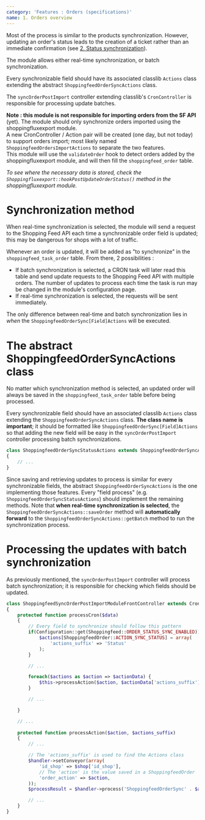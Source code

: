 ```yaml
---
category: 'Features : Orders (specifications)'
name: 1. Orders overview
---
```


Most of the process is similar to the products synchronization. However,
updating an order's status leads to the creation of a ticket rather than an
immediate confirmation (see [2. Status synchronization](/#2-status-synchronization)).
  
The module allows either real-time synchronization, or batch synchronization.  

Every synchronizable field should have its associated classlib `Actions` class
extending the abstract `ShoppingfeedOrderSyncActions` class.  

The `syncOrderPostImport` controller extending classlib's `CronController` is
responsible for processing update batches.

**Note : this module is not responsible for importing orders from the SF API**
(yet). The module should only synchronize orders imported using the
shoppingfluxexport module.  
A new CronController / Action pair will be created (one day, but not today) to
support orders import; most likely named `ShoppingfeedOrdersImportActions` to
separate the two features.  
This module will use the `validateOrder` hook to detect orders added by the
shoppingfluxexport module, and will then fill the `shoppingfeed_order` table.

<i>To see where the necessary data is stored, check the
`Shoppingfluxexport::hookPostUpdateOrderStatus()` method in the
shoppingfluxexport module.</i>

# Synchronization method

When real-time synchronization is selected, the module will send a request to
the Shopping Feed API each time a synchronizable order field is updated; this
may be dangerous for shops with a lot of traffic.

Whenever an order is updated, it will be added as "to synchronize" in the
`shoppingfeed_task_order` table. From there, 2 possibilities :
* If batch synchronization is selected, a CRON task will later read this table
and send update requests to the Shopping Feed API with multiple orders. The
number of updates to process each time the task is run may be changed in the
module's configuration page.
* If real-time synchronization is selected, the requests will be sent
immediately.

The only difference between real-time and batch synchronization lies in _when_
the `ShoppingfeedOrderSync[Field]Actions` will be executed.


# The abstract ShoppingfeedOrderSyncActions class

No matter which synchronization method is selected, an updated order will
always be saved in the `shoppingfeed_task_order` table before being processed.

Every synchronizable field should have an associated classlib `Actions` class
extending the `ShoppingfeedOrderSyncActions` class. **The class name is
important**; it should be formatted like `ShoppingfeedOrderSync[Field]Actions`
so that adding the new field will be easy in the `syncOrderPostImport` controller
processing batch synchronizations.

```php
class ShoppingfeedOrderSyncStatusActions extends ShoppingfeedOrderSyncActions
{
    // ...
}
```

Since saving and retrieving updates to process is similar for every
synchronizable fields, the abstract `ShoppingfeedOrderSyncActions` is the one
implementing those features. Every "field process" (e.g.
`ShoppingfeedOrderSyncStatusActions`) should implement the remaining methods.
Note that **when real-time synchronization is selected**, the
`ShoppingfeedOrderSyncActions::saveOrder` method will **automatically
forward** to the `ShoppingfeedOrderSyncActions::getBatch` method to run the
synchronization process.


# Processing the updates with batch synchronization

As previously mentioned, the `syncOrderPostImport` controller will process batch
synchronization; it is responsible for checking which fields should be updated.

```php
class ShoppingfeedSyncOrderPostImportModuleFrontController extends CronController
{
    protected function processCron($data)
    {
        // Every field to synchronize should follow this pattern
        if(Configuration::get(Shoppingfeed::ORDER_STATUS_SYNC_ENABLED)) {
            $actions[ShoppingfeedOrder::ACTION_SYNC_STATUS] = array(
                'actions_suffix' => 'Status'
            );
        }

        // ...

        foreach($actions as $action => $actionData) {
            $this->processAction($action, $actionData['actions_suffix']);
        }

        // ...

    }

    // ...
    
    protected function processAction($action, $actions_suffix)
    {
        // ...

        // The 'actions_suffix' is used to find the Actions class
        $handler->setConveyor(array(
            'id_shop' => $shop['id_shop'],
            // The 'action' is the value saved in a ShoppingfeedOrder
            'order_action' => $action,
        ));
        $processResult = $handler->process('ShoppingfeedOrderSync' . $actions_suffix);

        // ...
    }
}
```